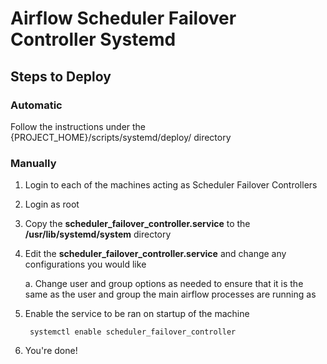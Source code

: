 # Airflow Scheduler Failover Controller Systemd

## Steps to Deploy

### Automatic

Follow the instructions under the {PROJECT_HOME}/scripts/systemd/deploy/ directory

### Manually

1. Login to each of the machines acting as Scheduler Failover Controllers

2. Login as root

3. Copy the **scheduler_failover_controller.service** to the **/usr/lib/systemd/system** directory
 
4. Edit the **scheduler_failover_controller.service** and change any configurations you would like

    a. Change user and group options as needed to ensure that it is the same as the user and group the main airflow processes are running as
    
5. Enable the service to be ran on startup of the machine

        systemctl enable scheduler_failover_controller

6. You're done!

